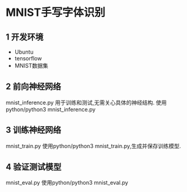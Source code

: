 # MNIST手写字体识别
## 1 开发环境
- Ubuntu
- tensorflow
- MNIST数据集
## 2 前向神经网络
mnist_inference.py
用于训练和测试,无需关心具体的神经结构.
使用python/python3 mnist_inference.py
## 3 训练神经网络
mnist_train.py
使用python/python3 mnist_train.py,生成并保存训练模型.
## 4 验证测试模型
mnist_eval.py
使用python/python3 mnist_eval.py
